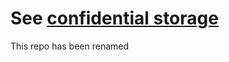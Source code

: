 # See [confidential storage](https://github.com/decentralized-identity/confidential-storage)

This repo has been renamed
